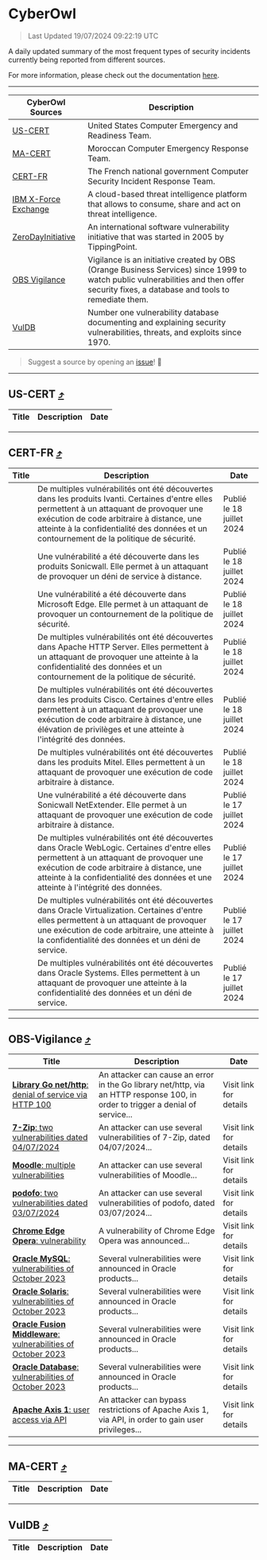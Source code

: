 
 <div id='top'></div>

# CyberOwl

 > Last Updated 19/07/2024 09:22:19 UTC
 
 A daily updated summary of the most frequent types of security incidents currently being reported from different sources.
 
 For more information, please check out the documentation [here](./docs/README.md).
 
 ---
 |CyberOwl Sources|Description|
 |---|---|
 |[US-CERT](#us-cert-arrow_heading_up)|United States Computer Emergency and Readiness Team.|
 |[MA-CERT](#ma-cert-arrow_heading_up)|Moroccan Computer Emergency Response Team.|
 |[CERT-FR](#cert-fr-arrow_heading_up)|The French national government Computer Security Incident Response Team.|
 |[IBM X-Force Exchange](#ibmcloud-arrow_heading_up)|A cloud-based threat intelligence platform that allows to consume, share and act on threat intelligence.|
 |[ZeroDayInitiative](#zerodayinitiative-arrow_heading_up)|An international software vulnerability initiative that was started in 2005 by TippingPoint.|
 |[OBS Vigilance](#obs-vigilance-arrow_heading_up)|Vigilance is an initiative created by OBS (Orange Business Services) since 1999 to watch public vulnerabilities and then offer security fixes, a database and tools to remediate them.|
 |[VulDB](#vuldb-arrow_heading_up)|Number one vulnerability database documenting and explaining security vulnerabilities, threats, and exploits since 1970.|
 
 > Suggest a source by opening an [issue](https://github.com/karimhabush/cyberowl/issues)! :raised_hands:
 ---

## US-CERT [:arrow_heading_up:](#cyberowl)

 |Title|Description|Date|
 |---|---|---|
 
 ---

## CERT-FR [:arrow_heading_up:](#cyberowl)

 |Title|Description|Date|
 |---|---|---|
 |[](https://www.cert.ssi.gouv.fr/avis/CERTFR-2024-AVI-0606/)|De multiples vulnérabilités ont été découvertes dans les produits Ivanti. Certaines d'entre elles permettent à un attaquant de provoquer une exécution de code arbitraire à distance, une atteinte à la confidentialité des données et un contournement de la politique de sécurité.|Publié le 18 juillet 2024|
 |[](https://www.cert.ssi.gouv.fr/avis/CERTFR-2024-AVI-0605/)|Une vulnérabilité a été découverte dans les produits Sonicwall. Elle permet à un attaquant de provoquer un déni de service à distance.|Publié le 18 juillet 2024|
 |[](https://www.cert.ssi.gouv.fr/avis/CERTFR-2024-AVI-0604/)|Une vulnérabilité a été découverte dans Microsoft Edge. Elle permet à un attaquant de provoquer un contournement de la politique de sécurité.|Publié le 18 juillet 2024|
 |[](https://www.cert.ssi.gouv.fr/avis/CERTFR-2024-AVI-0603/)|De multiples vulnérabilités ont été découvertes dans Apache HTTP Server. Elles permettent à un attaquant de provoquer une atteinte à la confidentialité des données et un contournement de la politique de sécurité.|Publié le 18 juillet 2024|
 |[](https://www.cert.ssi.gouv.fr/avis/CERTFR-2024-AVI-0602/)|De multiples vulnérabilités ont été découvertes dans les produits Cisco. Certaines d'entre elles permettent à un attaquant de provoquer une exécution de code arbitraire à distance, une élévation de privilèges et une atteinte à l'intégrité des données.|Publié le 18 juillet 2024|
 |[](https://www.cert.ssi.gouv.fr/avis/CERTFR-2024-AVI-0601/)|De multiples vulnérabilités ont été découvertes dans les produits Mitel. Elles permettent à un attaquant de provoquer une exécution de code arbitraire à distance.|Publié le 18 juillet 2024|
 |[](https://www.cert.ssi.gouv.fr/avis/CERTFR-2024-AVI-0600/)|Une vulnérabilité a été découverte dans Sonicwall NetExtender. Elle permet à un attaquant de provoquer une exécution de code arbitraire à distance.|Publié le 17 juillet 2024|
 |[](https://www.cert.ssi.gouv.fr/avis/CERTFR-2024-AVI-0599/)|De multiples vulnérabilités ont été découvertes dans Oracle WebLogic. Certaines d'entre elles permettent à un attaquant de provoquer une exécution de code arbitraire à distance, une atteinte à la confidentialité des données et une atteinte à l'intégrité des données.|Publié le 17 juillet 2024|
 |[](https://www.cert.ssi.gouv.fr/avis/CERTFR-2024-AVI-0598/)|De multiples vulnérabilités ont été découvertes dans Oracle Virtualization. Certaines d'entre elles permettent à un attaquant de provoquer une exécution de code arbitraire, une atteinte à la confidentialité des données et un déni de service.|Publié le 17 juillet 2024|
 |[](https://www.cert.ssi.gouv.fr/avis/CERTFR-2024-AVI-0597/)|De multiples vulnérabilités ont été découvertes dans Oracle Systems. Elles permettent à un attaquant de provoquer une atteinte à la confidentialité des données et un déni de service.|Publié le 17 juillet 2024|
 
 ---

## OBS-Vigilance [:arrow_heading_up:](#cyberowl)

 |Title|Description|Date|
 |---|---|---|
 |[<a href="https://vigilance.fr/vulnerability/Library-Go-net-http-denial-of-service-via-HTTP-100-44664" class="noirorange"><b>Library Go net/http</b>: denial of service via HTTP 100</a>](https://vigilance.fr/vulnerability/Library-Go-net-http-denial-of-service-via-HTTP-100-44664)|An attacker can cause an error in the Go library net/http, via an HTTP response 100, in order to trigger a denial of service...|Visit link for details|
 |[<a href="https://vigilance.fr/vulnerability/7-Zip-two-vulnerabilities-dated-04-07-2024-44663" class="noirorange"><b>7-Zip</b>: two vulnerabilities dated 04/07/2024</a>](https://vigilance.fr/vulnerability/7-Zip-two-vulnerabilities-dated-04-07-2024-44663)|An attacker can use several vulnerabilities of 7-Zip, dated 04/07/2024...|Visit link for details|
 |[<a href="https://vigilance.fr/vulnerability/Moodle-multiple-vulnerabilities-42664" class="noirorange"><b>Moodle</b>: multiple vulnerabilities</a>](https://vigilance.fr/vulnerability/Moodle-multiple-vulnerabilities-42664)|An attacker can use several vulnerabilities of Moodle...|Visit link for details|
 |[<a href="https://vigilance.fr/vulnerability/podofo-two-vulnerabilities-dated-03-07-2024-44656" class="noirorange"><b>podofo</b>: two vulnerabilities dated 03/07/2024</a>](https://vigilance.fr/vulnerability/podofo-two-vulnerabilities-dated-03-07-2024-44656)|An attacker can use several vulnerabilities of podofo, dated 03/07/2024...|Visit link for details|
 |[<a href="https://vigilance.fr/vulnerability/Chrome-Edge-Opera-vulnerability-42655" class="noirorange"><b>Chrome  Edge  Opera</b>: vulnerability</a>](https://vigilance.fr/vulnerability/Chrome-Edge-Opera-vulnerability-42655)|A vulnerability of Chrome  Edge  Opera was announced...|Visit link for details|
 |[<a href="https://vigilance.fr/vulnerability/Oracle-MySQL-vulnerabilities-of-October-2023-42653" class="noirorange"><b>Oracle MySQL</b>: vulnerabilities of October 2023</a>](https://vigilance.fr/vulnerability/Oracle-MySQL-vulnerabilities-of-October-2023-42653)|Several vulnerabilities were announced in Oracle products...|Visit link for details|
 |[<a href="https://vigilance.fr/vulnerability/Oracle-Solaris-vulnerabilities-of-October-2023-42651" class="noirorange"><b>Oracle Solaris</b>: vulnerabilities of October 2023</a>](https://vigilance.fr/vulnerability/Oracle-Solaris-vulnerabilities-of-October-2023-42651)|Several vulnerabilities were announced in Oracle products...|Visit link for details|
 |[<a href="https://vigilance.fr/vulnerability/Oracle-Fusion-Middleware-vulnerabilities-of-October-2023-42650" class="noirorange"><b>Oracle Fusion Middleware</b>: vulnerabilities of October 2023</a>](https://vigilance.fr/vulnerability/Oracle-Fusion-Middleware-vulnerabilities-of-October-2023-42650)|Several vulnerabilities were announced in Oracle products...|Visit link for details|
 |[<a href="https://vigilance.fr/vulnerability/Oracle-Database-vulnerabilities-of-October-2023-42645" class="noirorange"><b>Oracle Database</b>: vulnerabilities of October 2023</a>](https://vigilance.fr/vulnerability/Oracle-Database-vulnerabilities-of-October-2023-42645)|Several vulnerabilities were announced in Oracle products...|Visit link for details|
 |[<a href="https://vigilance.fr/vulnerability/Apache-Axis-1-user-access-via-API-42642" class="noirorange"><b>Apache Axis 1</b>: user access via API</a>](https://vigilance.fr/vulnerability/Apache-Axis-1-user-access-via-API-42642)|An attacker can bypass restrictions of Apache Axis 1, via API, in order to gain user privileges...|Visit link for details|
 
 ---

## MA-CERT [:arrow_heading_up:](#cyberowl)

 |Title|Description|Date|
 |---|---|---|
 
 ---

## VulDB [:arrow_heading_up:](#cyberowl)

 |Title|Description|Date|
 |---|---|---|
 